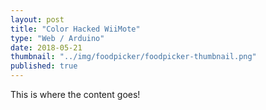 ```yaml
---
layout: post
title: "Color Hacked WiiMote"
type: "Web / Arduino"
date: 2018-05-21
thumbnail: "../img/foodpicker/foodpicker-thumbnail.png"
published: true
---
```


This is where the content goes!
